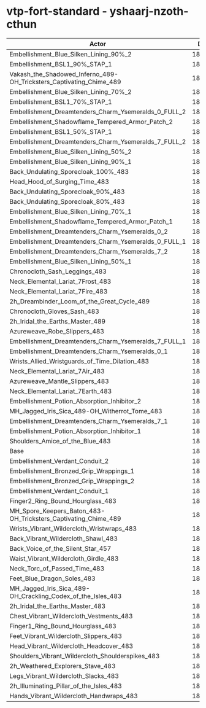 # vtp-fort-standard - yshaarj-nzoth-cthun
| Actor | DPS | Increase |
|---|:---:|:---:|
|Embellishment_Blue_Silken_Lining_90%_2|188764|2.49%|
|Embellishment_BSL1_90%_STAP_1|188207|2.19%|
|Vakash_the_Shadowed_Inferno_489-OH_Tricksters_Captivating_Chime_489|188091|2.13%|
|Embellishment_Blue_Silken_Lining_70%_2|187774|1.96%|
|Embellishment_BSL1_70%_STAP_1|187739|1.94%|
|Embellishment_Dreamtenders_Charm_Ysemeralds_0_FULL_2|187707|1.92%|
|Embellishment_Shadowflame_Tempered_Armor_Patch_2|187689|1.91%|
|Embellishment_BSL1_50%_STAP_1|187174|1.63%|
|Embellishment_Dreamtenders_Charm_Ysemeralds_7_FULL_2|187016|1.55%|
|Embellishment_Blue_Silken_Lining_50%_2|186748|1.40%|
|Embellishment_Blue_Silken_Lining_90%_1|186643|1.34%|
|Back_Undulating_Sporecloak_100%_483|186582|1.31%|
|Head_Hood_of_Surging_Time_483|186535|1.28%|
|Back_Undulating_Sporecloak_90%_483|186359|1.19%|
|Back_Undulating_Sporecloak_80%_483|186164|1.08%|
|Embellishment_Blue_Silken_Lining_70%_1|186149|1.08%|
|Embellishment_Shadowflame_Tempered_Armor_Patch_1|186007|1.00%|
|Embellishment_Dreamtenders_Charm_Ysemeralds_0_2|185884|0.93%|
|Embellishment_Dreamtenders_Charm_Ysemeralds_0_FULL_1|185782|0.88%|
|Embellishment_Dreamtenders_Charm_Ysemeralds_7_2|185549|0.75%|
|Embellishment_Blue_Silken_Lining_50%_1|185532|0.74%|
|Chronocloth_Sash_Leggings_483|185521|0.73%|
|Neck_Elemental_Lariat_7Frost_483|185306|0.62%|
|Neck_Elemental_Lariat_7Fire_483|185228|0.58%|
|2h_Dreambinder_Loom_of_the_Great_Cycle_489|185192|0.56%|
|Chronocloth_Gloves_Sash_483|185091|0.50%|
|2h_Iridal_the_Earths_Master_489|185078|0.49%|
|Azureweave_Robe_Slippers_483|185078|0.49%|
|Embellishment_Dreamtenders_Charm_Ysemeralds_7_FULL_1|185075|0.49%|
|Embellishment_Dreamtenders_Charm_Ysemeralds_0_1|184907|0.40%|
|Wrists_Allied_Wristguards_of_Time_Dilation_483|184904|0.40%|
|Neck_Elemental_Lariat_7Air_483|184837|0.36%|
|Azureweave_Mantle_Slippers_483|184803|0.34%|
|Neck_Elemental_Lariat_7Earth_483|184714|0.30%|
|Embellishment_Potion_Absorption_Inhibitor_2|184479|0.17%|
|MH_Jagged_Iris_Sica_489-OH_Witherrot_Tome_483|184395|0.12%|
|Embellishment_Dreamtenders_Charm_Ysemeralds_7_1|184356|0.10%|
|Embellishment_Potion_Absorption_Inhibitor_1|184326|0.09%|
|Shoulders_Amice_of_the_Blue_483|184222|0.03%|
|Base|184169|0.00%|
|Embellishment_Verdant_Conduit_2|184164|0.00%|
|Embellishment_Bronzed_Grip_Wrappings_1|184136|-0.02%|
|Embellishment_Bronzed_Grip_Wrappings_2|184086|-0.05%|
|Embellishment_Verdant_Conduit_1|184083|-0.05%|
|Finger2_Ring_Bound_Hourglass_483|183996|-0.09%|
|MH_Spore_Keepers_Baton_483-OH_Tricksters_Captivating_Chime_489|183855|-0.17%|
|Wrists_Vibrant_Wildercloth_Wristwraps_483|183834|-0.18%|
|Back_Vibrant_Wildercloth_Shawl_483|183830|-0.18%|
|Back_Voice_of_the_Silent_Star_457|183817|-0.19%|
|Waist_Vibrant_Wildercloth_Girdle_483|183704|-0.25%|
|Neck_Torc_of_Passed_Time_483|183681|-0.26%|
|Feet_Blue_Dragon_Soles_483|183545|-0.34%|
|MH_Jagged_Iris_Sica_489-OH_Crackling_Codex_of_the_Isles_483|183295|-0.47%|
|2h_Iridal_the_Earths_Master_483|183271|-0.49%|
|Chest_Vibrant_Wildercloth_Vestments_483|183225|-0.51%|
|Finger1_Ring_Bound_Hourglass_483|183212|-0.52%|
|Feet_Vibrant_Wildercloth_Slippers_483|183191|-0.53%|
|Head_Vibrant_Wildercloth_Headcover_483|183000|-0.63%|
|Shoulders_Vibrant_Wildercloth_Shoulderspikes_483|182802|-0.74%|
|2h_Weathered_Explorers_Stave_483|182718|-0.79%|
|Legs_Vibrant_Wildercloth_Slacks_483|182610|-0.85%|
|2h_Illuminating_Pillar_of_the_Isles_483|182350|-0.99%|
|Hands_Vibrant_Wildercloth_Handwraps_483|182331|-1.00%|
